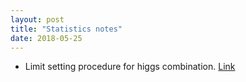 ```yaml
---
layout: post
title: "Statistics notes"
date: 2018-05-25
---
```


* Limit setting procedure for higgs combination. [Link](https://www.google.com/url?q=https%3A%2F%2Fcds.cern.ch%2Frecord%2F1379837%2Ffiles%2FNOTE2011_005.pdf&sa=D&sntz=1&usg=AFQjCNH0F2tfS7AHLwNY0-wjWLmo8pz3oA)